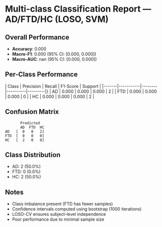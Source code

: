 # Multi-class Classification Report — AD/FTD/HC (LOSO, SVM)

## Overall Performance

- **Accuracy**: 0.000
- **Macro-F1**: 0.000 (95% CI: [0.000, 0.000])
- **Macro-AUC**: nan (95% CI: [0.000, 0.000])

## Per-Class Performance

| Class | Precision | Recall | F1-Score | Support |
|-------|-----------|--------|----------|---------|}
| AD | 0.000 | 0.000 | 0.000 | 2 |
| FTD | 0.000 | 0.000 | 0.000 | 0 |
| HC | 0.000 | 0.000 | 0.000 | 2 |

## Confusion Matrix

```
       Predicted
       AD  FTD  HC
AD   [  0   0   2]
FTD  [  0   0   0]
HC   [  2   0   0]
```

## Class Distribution

- AD: 2 (50.0%)
- FTD: 0 (0.0%)
- HC: 2 (50.0%)

## Notes
- Class imbalance present (FTD has fewer samples)
- Confidence intervals computed using bootstrap (1000 iterations)
- LOSO-CV ensures subject-level independence
- Poor performance due to minimal sample size
